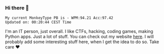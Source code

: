 ### Hi there 👋
<!-- PB START -->
```
My current MonkeyType PB is - WPM:94.21 Acc:97.42
Updated on: 00:20:44 CEST Time
```
<!-- PB END -->
I'm an IT person, just overall. I like CTFs, hacking, coding games, making Python apps. Just a lot of stuff.
You can check out my website [here](https://skill3472.github.io/).
I will probably add some interesting stuff here, when I get the idea to do so. Take care ❤️
